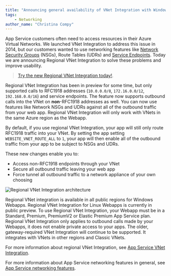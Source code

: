 ```yaml
---
title: "Announcing general availability of VNet Integration with Windows Web Apps"
tags: 
    - Networking
author_name: "Christina Compy"
---
```


App Service customers often need to access resources in their Azure Virtual Networks. We launched VNet Integration to address this issue in 2014, but our customers wanted to use networking features like [Network Security Groups](https://docs.microsoft.com/archive/blogs/igorpag/azure-network-security-groups-nsg-best-practices-and-lessons-learned) (NSGs), Route Tables (UDRs) and [Service Endpoints](https://docs.microsoft.com/azure/virtual-network/virtual-network-service-endpoints-overview). Today we are announcing Regional VNet Integration to solve these problems and improve usability.

> [Try the new Regional VNet Integration today!](https://docs.microsoft.com/azure/app-service/web-sites-integrate-with-vnet).

Regional VNet Integration has been in preview for some time, but only supported calls to RFC1918 addresses (`10.0.0.0/8`, `172.16.0.0/12`, `192.168.0.0/16`) and service endpoints. The feature now supports outbound calls into the VNet on **non**-RFC1918 addresses as well. You can now use features like Network NSGs and UDRs against all of the outbound traffic from your web app. Regional VNet Integration will only work with VNets in the same Azure region as the Webapp.

By default, if you use regional VNet Integration, your app will still only route RFC1918 traffic into your VNet. By setting the app setting `WEBSITE_VNET_ROUTE_ALL` to `1`, your app will then enable all of the outbound traffic from your app to be subject to NSGs and UDRs.

These new changes enable you to:

- Access non-RFC1918 endpoints through your VNet
- Secure all outbound traffic leaving your web app
- Force tunnel all outbound traffic to a network appliance of your own choosing

![Regional VNet Integration architecture]({{site.baseurl}}/media/2020/02/vnetint-regionalworks.png)

Regional VNet integration is available in all public regions for Windows Webapps. Regional VNet Integration for Linux Webapps is currently in public preview. To use Regional VNet Integration, your Webapp must be in a Standard, Premium, PremiumV2 or Elastic Premium App Service plan. Regional VNet Integration only applies to outbound calls made by your Webapps, it does not enable private access to your apps. The older, gateway-required VNet Integration will continue to be supported. It integrates with VNets in other regions and Classic VNets.

For more information about regional VNet Integration, see [App Service VNet Integration](https://docs.microsoft.com/azure/app-service/web-sites-integrate-with-vnet).

For more information about App Service networking features in general, see [App Service networking features](https://docs.microsoft.com/azure/app-service/networking-features).

